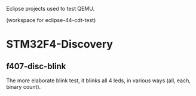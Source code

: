 Eclipse projects used to test QEMU.

(workspace for eclipse-44-cdt-test)

# STM32F4-Discovery

## f407-disc-blink

The more elaborate blink test, it blinks all 4 leds, in various ways (all, each, binary count).

